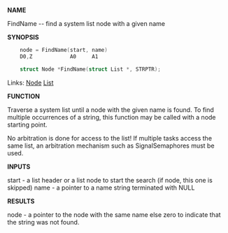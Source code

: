 
**NAME**

FindName -- find a system list node with a given name

**SYNOPSIS**

```c
    node = FindName(start, name)
    D0,Z            A0     A1

    struct Node *FindName(struct List *, STRPTR);

```
Links: [Node](_0091) [List](_007D) 

**FUNCTION**

Traverse a system list until a node with the given name is found.
To find multiple occurrences of a string, this function may be
called with a node starting point.

No arbitration is done for access to the list!  If multiple tasks
access the same list, an arbitration mechanism such as
SignalSemaphores must be used.

**INPUTS**

start - a list header or a list node to start the search
(if node, this one is skipped)
name - a pointer to a name string terminated with NULL

**RESULTS**

node - a pointer to the node with the same name else
zero to indicate that the string was not found.
